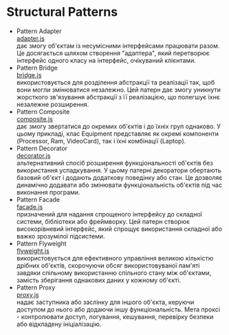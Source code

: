 # Structural Patterns

* Pattern Adapter
  <br>
  [adapter.js](./adapter.js)
  <br>
  дає змогу об'єктам із несумісними інтерфейсами працювати разом. Це досягається шляхом створення "адаптера", який перетворює інтерфейс одного класу на інтерфейс, очікуваний клієнтами.
* Pattern Bridge
  <br>
  [bridge.js](./bridge.js)
  <br>
  використовується для розділення абстракції та реалізації так, щоб вони могли змінюватися незалежно. Цей патерн дає змогу уникнути жорсткого зв'язування абстракції з її реалізацією, що полегшує їхнє незалежне розширення.
* Pattern Composite
  <br>
  [composite.js](./composite.js)
  <br>
  дає змогу звертатися до окремих об'єктів і до їхніх груп однаково. У цьому прикладі, клас Equipment представляє як окремі компоненти (Processor, Ram, VideoCard), так і їхні комбінації (Laptop).
* Pattern Decorator
  <br>
  [decorator.js](./decorator.js)
  <br>
  альтернативний спосіб розширення функціональності об'єктів без використання успадкування. У цьому патерні декоратори обертають базовий об'єкт і додають додаткову поведінку або стан. Це дозволяє динамічно додавати або змінювати функціональність об'єктів під час виконання програми.
* Pattern Facade
  <br>
  [facade.js](./facade.js)
  <br>
  призначений для надання спрощеного інтерфейсу до складної системи, бібліотеки або фреймворку. Цей патерн створює високорівневий інтерфейс, який спрощує використання складної або важко зрозумілої підсистеми.
* Pattern Flyweight
  <br>
  [flyweight.js](./flyweight.js)
  <br>
  використовується для ефективного управління великою кількістю дрібних об'єктів, скорочуючи обсяг використовуваної пам'яті завдяки спільному використанню спільного стану між об'єктами, замість зберігання однакових даних у кожному об'єкті.
* Pattern Proxy
  <br>
  [proxy.js](./proxy.js)
  <br>
  надає заступника або заслінку для іншого об'єкта, керуючи доступом до нього або додаючи іншу функціональність. Мета проксі - контролювати доступ, логування, кешування, перевірку безпеки або відкладену ініціалізацію.
